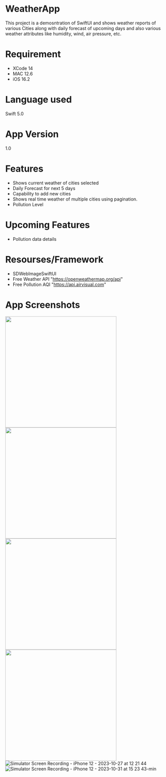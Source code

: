 # WeatherApp
This project is a demosntration of SwiftUI and shows weather reports of various Cities along with daily forecast of upcoming days and also various weather attributes like humidity, wind, air pressure, etc.

# Requirement
- XCode 14
- MAC 12.6
- iOS 16.2

# Language used 
Swift 5.0

# App Version
1.0 

# Features
- Shows current weather of cities selected
- Daily Forecast for next 5 days
- Capability to add new cities
- Shows real time weather of multiple cities using pagination.
- Pollution Level

# Upcoming Features
- Pollution data details

# Resourses/Framework
- SDWebImageSwiftUI
- Free Weather API "https://openweathermap.org/api"
- Free Pollution AQI "https://api.airvisual.com"

# App Screenshots
<a href="url"><img src="https://github.com/rserodiaa/swiftUIDemo/assets/52790579/0b174d57-5f62-47a6-8f99-f39670a30b95" align="left" height="350"></a>
<a href="url"><img src="https://github.com/rserodiaa/swiftUIDemo/assets/52790579/1b4a622b-062e-488f-91b1-182ea2e28078" align="left" height="350"></a>
<a href="url"><img src="https://github.com/rserodiaa/swiftUIDemo/assets/52790579/b05e6597-eef1-499a-a2c1-d525af9e59d4" align="left" height="350"></a>
<a href="url"><img src="https://github.com/rserodiaa/swiftUIDemo/assets/52790579/fd6e2c28-082c-4d33-814c-b89fdfe0bac6" align="left" height="350"></a>


![Simulator Screen Recording - iPhone 12 - 2023-10-27 at 12 21 44](https://github.com/rserodiaa/swiftUIDemo/assets/52790579/0207723b-8b03-4d38-88ef-bf70c8580412)
![Simulator Screen Recording - iPhone 12 - 2023-10-31 at 15 23 43-min](https://github.com/rserodiaa/swiftUIDemo/assets/52790579/fcf0b506-574d-4156-8e2e-cec9cd937edf)

